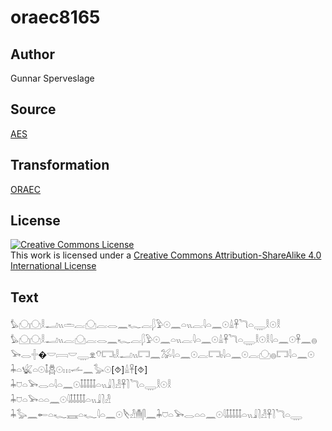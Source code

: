 # oraec8165

## Author

Gunnar Sperveslage

## Source

[AES](https://github.com/simondschweitzer/aes)

## Transformation

[ORAEC](https://oraec.github.io/)

## License

<a rel="license" href="http://creativecommons.org/licenses/by-sa/4.0/"><img alt="Creative Commons License" style="border-width:0" src="https://i.creativecommons.org/l/by-sa/4.0/88x31.png" /></a><br />This work is licensed under a <a rel="license" href="http://creativecommons.org/licenses/by-sa/4.0/">Creative Commons Attribution-ShareAlike 4.0 International License</a>

## Text

𓅊𓈌𓈌𓎛𓂝𓏭𓏛𓐛𓈌𓐛𓂋𓈖𓆑𓐛𓆄𓅱𓇳𓈖𓏏𓏭𓐛𓇋𓏏𓈖𓇳𓏙𓋹𓆓𓏏𓇾𓎛𓇳𓎛<br>
𓅊𓈌𓈌𓎛𓂝𓏭𓐛𓈌𓐛𓂋𓈖𓆑𓐛𓆄𓅱𓇳𓈖𓏏𓏭𓐛𓇋𓏏𓈖𓇳𓏙𓋹𓆓𓏏𓇾𓎛𓇳𓎛𓇋𓏏𓈖𓇳𓋹𓈖𓐍𓅨𓂋𓏶�𓎟𓇯𓎟𓇾𓁷𓄣𓉐𓏤𓎛𓂝𓏭𓉐𓈖𓅮𓇋𓏏𓈖𓇳𓐛𓉐𓏤𓇋𓏏𓈖𓇳𓐛𓈌𓐍𓉐𓇋𓏏𓈖𓇳<br>
𓇓𓏏𓆤𓏏𓇳𓄤𓆣𓇳𓏥𓌡𓈖𓅭𓇳[⯑]𓏙𓋹[⯑]<br>
𓇓𓈞𓏏𓅨𓂋𓏏𓇋𓏏𓈖𓇳𓄤𓄤𓄤𓄤𓄤𓏏𓏭𓇍𓍘𓁐𓋹𓍘𓆓𓏏𓇾𓎛𓇳𓎛<br>
𓇓𓈞𓏏𓅨𓏏𓏏𓈖𓇳𓇋𓄤𓄤𓄤𓄤𓄤𓏏𓏭𓇍𓍘𓁐<br>
𓇓𓅭𓈖𓄡𓏏𓆑𓈘𓏏𓆑𓇋𓏏𓈖𓇳𓌸𓁐𓄟𓋴𓈖𓇓𓈞𓏏𓅨𓂋𓏏𓏏𓈖𓇳𓇋𓄤𓄤𓄤𓄤𓄤𓏏𓏭𓇍𓍘𓁐𓋹𓍘𓆓𓏏𓇾<br>
